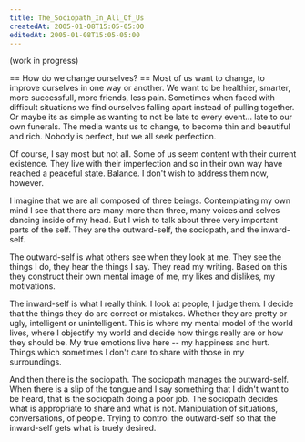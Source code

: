 ```yaml
---
title: The_Sociopath_In_All_Of_Us
createdAt: 2005-01-08T15:05-05:00
editedAt: 2005-01-08T15:05-05:00
---
```


(work in progress)

== How do we change ourselves? ==
Most of us want to change, to improve ourselves in one way or another. We want to be healthier, smarter, more successfull, more friends, less pain. Sometimes when faced with difficult situations we find ourselves falling apart instead of pulling together. Or maybe its as simple as wanting to not be late to every event... late to our own funerals. The media wants us to change, to become thin and beautiful and rich. Nobody is perfect, but we all seek perfection.

Of course, I say most but not all. Some of us seem content with their current existence. They live with their imperfection and so in their own way have reached a peaceful state. Balance. I don't wish to address them now, however.

I imagine that we are all composed of three beings. Contemplating my own mind I see that there are many more than three, many voices and selves dancing inside of my head. But I wish to talk about three very important parts of the self. They are the outward-self, the sociopath, and the inward-self.

The outward-self is what others see when they look at me. They see the things I do, they hear the things I say. They read my writing. Based on this they construct their own mental image of me, my likes and dislikes, my motivations.

The inward-self is what I really think. I look at people, I judge them. I decide that the things they do are correct or mistakes. Whether they are pretty or ugly, intelligent or unintelligent. This is where my mental model of the world lives, where I objectify my world and decide how things really are or how they should be. My true emotions live here -- my happiness and hurt. Things which sometimes I don't care to share with those in my surroundings.

And then there is the sociopath. The sociopath manages the outward-self. When there is a slip of the tongue and I say something that I didn't want to be heard, that is the sociopath doing a poor job. The sociopath decides what is appropriate to share and what is not. Manipulation of situations, conversations, of people. Trying to control the outward-self so that the inward-self gets what is truely desired.


